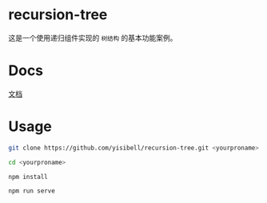 # recursion-tree

这是一个使用递归组件实现的 `树结构` 的基本功能案例。

# Docs

<a href="https://hongwenqing.com/2018/11/10/vue/components/recursionTreeWithVuejs/">文档</a>

# Usage

``` bash
git clone https://github.com/yisibell/recursion-tree.git <yourproname>

cd <yourproname>

npm install

npm run serve

```



